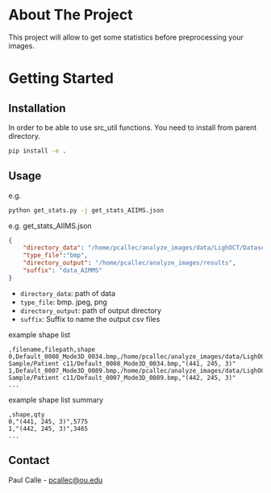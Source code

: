 # About The Project

This project will allow to get some statistics before preprocessing your images.

# Getting Started

## Installation

In order to be able to use src_util functions. You need to install from parent directory.
```bash
pip install -e .
```

## Usage

e.g.
```bash
python get_stats.py -j get_stats_AIIMS.json
```

e.g. 
get_stats_AIIMS.json
```json
{
    "directory_data": "/home/pcallec/analyze_images/data/LighOCT/Dataset/AIIMS_Dataset",
    "type_file":"bmp",
    "directory_output": "/home/pcallec/analyze_images/results",
    "suffix": "data_AIMMS"
}
```
* `directory_data`: path of data
* `type_file`: bmp. jpeg, png
* `directory_output`: path of output directory
*  `suffix`: Suffix to name the output csv files


example shape list
```csv
,filename,filepath,shape
0,Default_0008_Mode3D_0034.bmp,/home/pcallec/analyze_images/data/LighOCT/Dataset/AIIMS_Dataset/Cancer Sample/Patient c11/Default_0008_Mode3D_0034.bmp,"(441, 245, 3)"
1,Default_0007_Mode3D_0089.bmp,/home/pcallec/analyze_images/data/LighOCT/Dataset/AIIMS_Dataset/Cancer Sample/Patient c11/Default_0007_Mode3D_0089.bmp,"(442, 245, 3)"
...
```
example shape list summary
```csv
,shape,qty
0,"(441, 245, 3)",5775
1,"(442, 245, 3)",3465
...
```


## Contact

Paul Calle - pcallec@ou.edu
